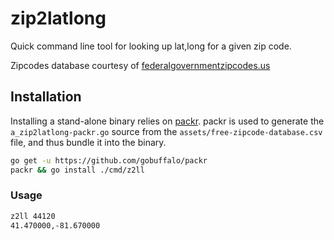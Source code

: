 # zip2latlong

Quick command line tool for looking up lat,long for a given zip code.

Zipcodes database courtesy of [federalgovernmentzipcodes.us](http://federalgovernmentzipcodes.us)

## Installation

Installing a stand-alone binary relies on [packr](https://github.com/gobuffalo/packr). packr
is used to generate the `a_zip2latlong-packr.go` source from the  `assets/free-zipcode-database.csv`
file, and thus bundle it into the binary.

```bash
go get -u https://github.com/gobuffalo/packr
packr && go install ./cmd/z2ll
```

### Usage

```bash
z2ll 44120
41.470000,-81.670000
```
